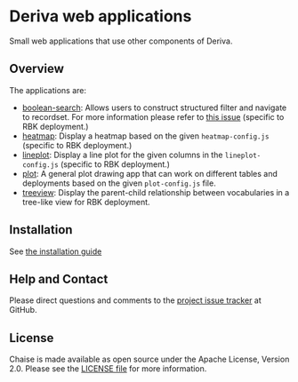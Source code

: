 # Deriva web applications

Small web applications that use other components of Deriva.

## Overview

The applications are:

- [boolean-search](/boolean-search/): Allows users to construct structured filter and navigate to recordset. For more information please refer to [this issue](https://github.com/informatics-isi-edu/deriva-webapps/issues/5) (specific to RBK deployment.)
- [heatmap](/heatmap/): Display a heatmap based on the given `heatmap-config.js` (specific to RBK deployment.)
- [lineplot](/lineplot/): Display a line plot for the given columns in the `lineplot-config.js` (specific to RBK deployment.)
- [plot](/plot/): A general plot drawing app that can work on different tables and deployments based on the given `plot-config.js` file.
- [treeview](/treview/): Display the parent-child relationship between vocabularies in a tree-like view for RBK deployment.

## Installation

See [the installation guide](docs/user-docs/installation.md)

## Help and Contact

Please direct questions and comments to the [project issue tracker](https://github.com/informatics-isi-edu/deriva-webapps/issues) at GitHub.

## License

Chaise is made available as open source under the Apache License, Version 2.0. Please see the [LICENSE file](LICENSE) for more information.